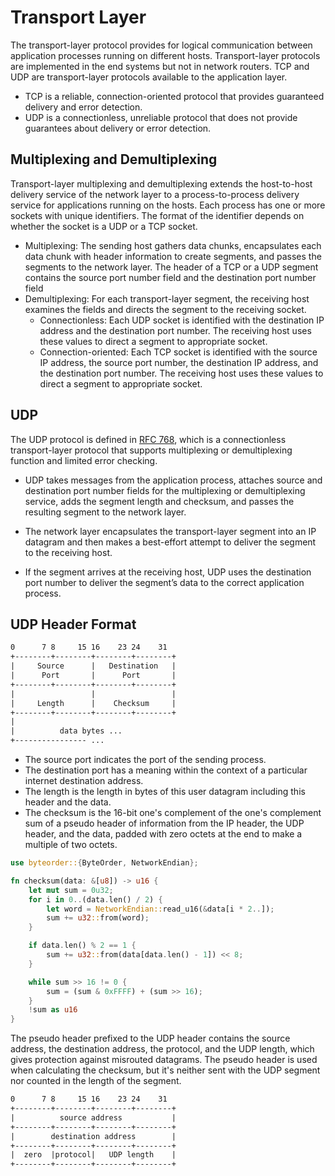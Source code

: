 # Transport Layer

The transport-layer protocol provides for logical communication between application processes running on different hosts. Transport-layer protocols are implemented in the end systems but not in network routers. TCP and UDP are transport-layer protocols available to the application layer.

- TCP is a reliable, connection-oriented protocol that provides guaranteed delivery and error detection.
- UDP is a connectionless, unreliable protocol that does not provide guarantees about delivery or error detection.

## Multiplexing and Demultiplexing

Transport-layer multiplexing and demultiplexing extends the host-to-host delivery service of the network layer to a process-to-process delivery service for applications running on the hosts. Each process has one or more sockets with unique identifiers. The format of the identifier depends on whether the socket is a UDP or a TCP socket.

- Multiplexing: The sending host gathers data chunks, encapsulates each data chunk with header information to create segments, and passes the segments to the network layer. The header of a TCP or a UDP segment contains the source port number field and the destination port number field
- Demultiplexing: For each transport-layer segment, the receiving host examines the fields and directs the segment to the receiving socket.
  - Connectionless: Each UDP socket is identified with the destination IP address and the destination port number. The receiving host uses these values to direct a segment to appropriate socket.
  - Connection-oriented: Each TCP socket is identified with the source IP address, the source port number, the destination IP address, and the destination port number. The receiving host uses these values to direct a segment to appropriate socket.

## UDP

The UDP protocol is defined in [RFC 768](https://www.rfc-editor.org/rfc/rfc768), which is a connectionless transport-layer protocol that supports multiplexing or demultiplexing function and limited error checking.

- UDP takes messages from the application process, attaches source and destination port number fields for the multiplexing or demultiplexing service, adds the segment length and checksum, and passes the resulting segment to the network layer.

- The network layer encapsulates the transport-layer segment into an IP datagram and then makes a best-effort attempt to deliver the segment to the receiving host.

- If the segment arrives at the receiving host, UDP uses the destination port number to deliver the segment’s data to the correct application process.

## UDP Header Format

```txt
0      7 8     15 16    23 24    31
+--------+--------+--------+--------+
|     Source      |   Destination   |
|      Port       |      Port       |
+--------+--------+--------+--------+
|                 |                 |
|     Length      |    Checksum     |
+--------+--------+--------+--------+
|
|          data bytes ...
+---------------- ...
```

- The source port indicates the port of the sending process.
- The destination port has a meaning within the context of a particular internet destination address.
- The length is the length in bytes of this user datagram including this header and the data.
- The checksum is the 16-bit one's complement of the one's complement sum of a
pseudo header of information from the IP header, the UDP header, and the
data, padded with zero octets at the end to make a multiple of two octets.

```rs
use byteorder::{ByteOrder, NetworkEndian};

fn checksum(data: &[u8]) -> u16 {
    let mut sum = 0u32;
    for i in 0..(data.len() / 2) {
        let word = NetworkEndian::read_u16(&data[i * 2..]);
        sum += u32::from(word);
    }

    if data.len() % 2 == 1 {
        sum += u32::from(data[data.len() - 1]) << 8;
    }

    while sum >> 16 != 0 {
        sum = (sum & 0xFFFF) + (sum >> 16);
    }
    !sum as u16
}
```

The pseudo header prefixed to the UDP header contains the source address, the destination address, the protocol, and the UDP length, which gives protection against misrouted datagrams. The pseudo header is used when calculating the checksum, but it's neither sent with the UDP segment nor counted in the length of the segment.

```txt
0      7 8     15 16    23 24    31
+--------+--------+--------+--------+
|          source address           |
+--------+--------+--------+--------+
|        destination address        |
+--------+--------+--------+--------+
|  zero  |protocol|   UDP length    |
+--------+--------+--------+--------+
```
